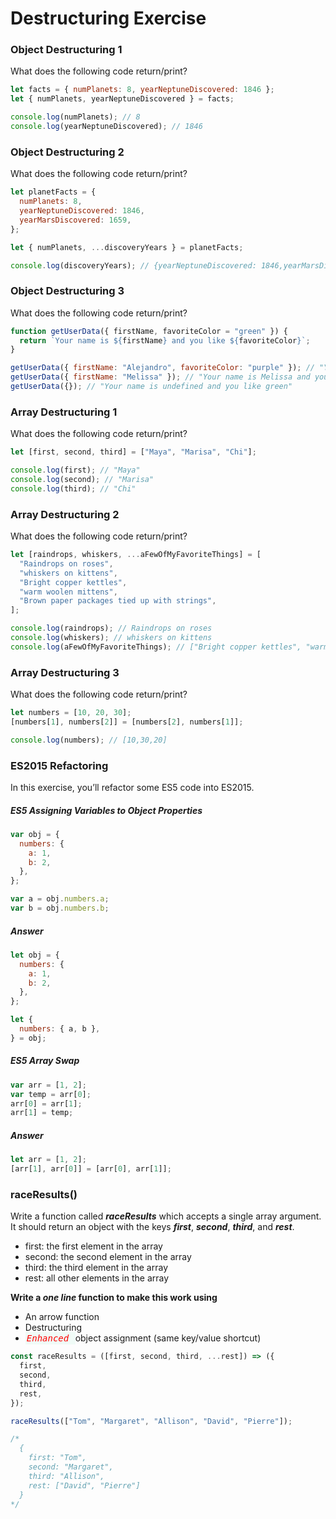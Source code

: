 <style>
    .code-important{
        color:red;
        font-family:monospace;
        font-style:italic;
        padding:2px;
        background:#f0fbf7;
    }
</style>

# Destructuring Exercise

### Object Destructuring 1

What does the following code return/print?

```javascript
let facts = { numPlanets: 8, yearNeptuneDiscovered: 1846 };
let { numPlanets, yearNeptuneDiscovered } = facts;

console.log(numPlanets); // 8
console.log(yearNeptuneDiscovered); // 1846
```

### Object Destructuring 2

What does the following code return/print?

```javascript
let planetFacts = {
  numPlanets: 8,
  yearNeptuneDiscovered: 1846,
  yearMarsDiscovered: 1659,
};

let { numPlanets, ...discoveryYears } = planetFacts;

console.log(discoveryYears); // {yearNeptuneDiscovered: 1846,yearMarsDiscovered: 1659}
```

### Object Destructuring 3

What does the following code return/print?

```javascript
function getUserData({ firstName, favoriteColor = "green" }) {
  return `Your name is ${firstName} and you like ${favoriteColor}`;
}

getUserData({ firstName: "Alejandro", favoriteColor: "purple" }); // "Your name is Alejandro and you like purple"
getUserData({ firstName: "Melissa" }); // "Your name is Melissa and you like green"
getUserData({}); // "Your name is undefined and you like green"
```

### Array Destructuring 1

What does the following code return/print?

```javascript
let [first, second, third] = ["Maya", "Marisa", "Chi"];

console.log(first); // "Maya"
console.log(second); // "Marisa"
console.log(third); // "Chi"
```

### Array Destructuring 2

What does the following code return/print?

```javascript
let [raindrops, whiskers, ...aFewOfMyFavoriteThings] = [
  "Raindrops on roses",
  "whiskers on kittens",
  "Bright copper kettles",
  "warm woolen mittens",
  "Brown paper packages tied up with strings",
];

console.log(raindrops); // Raindrops on roses
console.log(whiskers); // whiskers on kittens
console.log(aFewOfMyFavoriteThings); // ["Bright copper kettles", "warm woolen mittens", "Brown paper packages tied up with strings"]
```

### Array Destructuring 3

What does the following code return/print?

```javascript
let numbers = [10, 20, 30];
[numbers[1], numbers[2]] = [numbers[2], numbers[1]];

console.log(numbers); // [10,30,20]
```

### ES2015 Refactoring

In this exercise, you’ll refactor some ES5 code into ES2015.

##### ES5 Assigning Variables to Object Properties

```javascript
var obj = {
  numbers: {
    a: 1,
    b: 2,
  },
};

var a = obj.numbers.a;
var b = obj.numbers.b;
```

##### Answer

```javascript
let obj = {
  numbers: {
    a: 1,
    b: 2,
  },
};

let {
  numbers: { a, b },
} = obj;
```

##### ES5 Array Swap

```javascript
var arr = [1, 2];
var temp = arr[0];
arr[0] = arr[1];
arr[1] = temp;
```

##### Answer

```javascript
let arr = [1, 2];
[arr[1], arr[0]] = [arr[0], arr[1]];
```

### raceResults()

Write a function called **_raceResults_** which accepts a single array argument. It should return an object with the keys **_first_**, **_second_**, **_third_**, and **_rest_**.

- first: the first element in the array
- second: the second element in the array
- third: the third element in the array
- rest: all other elements in the array

**Write a *one line* function to make this work using**

- An arrow function
- Destructuring
- <span class="code-important">Enhanced </span> object assignment (same key/value shortcut)

```javascript
const raceResults = ([first, second, third, ...rest]) => ({
  first,
  second,
  third,
  rest,
});

raceResults(["Tom", "Margaret", "Allison", "David", "Pierre"]);

/*
  {
    first: "Tom",
    second: "Margaret",
    third: "Allison",
    rest: ["David", "Pierre"]
  }
*/
```
